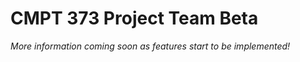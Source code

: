 CMPT 373 Project Team Beta
================

*More information coming soon as features start to be implemented!*

